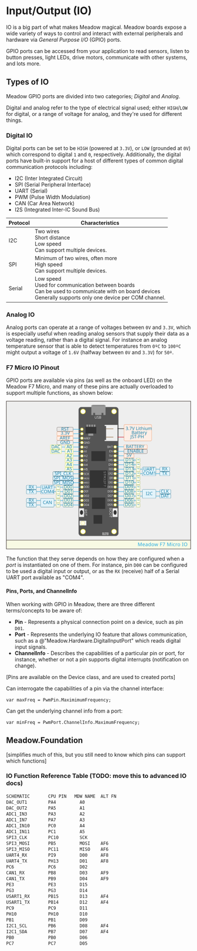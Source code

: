 # Input/Output (IO)

IO is a big part of what makes Meadow magical. Meadow boards expose a wide variety of ways to control and interact with external peripherals and hardware via _General Purpose I/O_ (GPIO) ports.

GPIO ports can be accessed from your application to read sensors, listen to button presses, light LEDs, drive motors, communicate with other systems, and lots more.

## Types of IO

Meadow GPIO ports are divided into two categories; _Digital_ and _Analog_. 

Digital and analog refer to the type of electrical signal used; either `HIGH`/`LOW` for digital, or a range of voltage for analog, and they're used for different things.

### Digital IO

Digital ports can be set to be `HIGH` (powered at `3.3V`), or `LOW` (grounded at `0V`) which correspond to digital `1` and `0`, respectively. Additionally, the digital ports have built-in support for a host of different types of common digital communication protocols including:

* I2C (Inter Integrated Circuit)
* SPI (Serial Peripheral Interface)
* UART (Serial)
* PWM (Pulse Width Modulation)
* CAN (Car Area Network)
* I2S (Integrated Inter-IC Sound Bus)

| Protocol | Characteristics                                                |
|----------|----------------------------------------------------------------|
|   I2C    | Two wires<br/>Short distance<br/>Low speed<br/>Can support multiple devices. |
|   SPI    | Minimum of two wires, often more<br/>High speed<br/>Can support multiple devices. |
|  Serial  | Low speed<br/>Used for communication between boards<br/>Can be used to communicate with on board devices<br/>Generally supports only one device per COM channel.  |

### Analog IO

Analog ports can operate at a range of voltages between `0V` and `3.3V`, which is especially useful when reading analog sensors that supply their data as a voltage reading, rather than a digital signal. For instance an analog temperature sensor that is able to detect temperatures from `0ºC` to `100ºC` might output a voltage of `1.6V` (halfway between `0V` and `3.3V`) for `50º`.

### F7 Micro IO Pinout

GPIO ports are available via pins (as well as the onboard LED) on the Meadow F7 Micro, and many of these pins are actually overloaded to support multiple functions, as shown below:

![](/Common_Assets/Meadow_F7_Micro_Pinout.svg)

The function that they serve depends on how they are configured when a _port_ is instantiated on one of them. For instance, pin `D00` can be configured to be used a digital input or output, or as the `RX` (receive) half of a Serial UART port available as "COM4".

#### Pins, Ports, and ChannelInfo

When working with GPIO in Meadow, there are three different terms/concepts to be aware of:

* **Pin** - Represents a physical connection point on a device, such as pin `D01`.
* **Port** - Represents the underlying IO feature that allows communication, such as a @"Meadow.Hardware.DigitalInputPort" which reads digital input signals.
* **ChannelInfo** - Describes the capabilities of a particular pin or port, for instance, whether or not a pin supports digital interrupts (notification on change).


[Pins are available on the Device class, and are used to created ports]

Can interrogate the capabilities of a pin via the channel interface:

```
var maxFreq = PwmPin.MaximimumFrequency;
```


Can get the underlying channel info from a port:

```
var minFreq = PwmPort.ChannelInfo.MaximumFrequency;
```

## Meadow.Foundation

[simplifies much of this, but you still need to know which pins can support which functions]


### IO Function Reference Table (TODO: move this to advanced IO docs)

```
SCHEMATIC       CPU PIN   MDW NAME  ALT FN
DAC_OUT1        PA4         A0
DAC_OUT2        PA5         A1
ADC1_IN3        PA3         A2
ADC1_IN7        PA7         A3
ADC1_IN10       PC0         A4
ADC1_IN11       PC1         A5
SPI3_CLK        PC10        SCK
SPI3_MOSI       PB5         MOSI    AF6
SPI3_MISO       PC11        MISO    AF6
UART4_RX        PI9         D00     AF8
UART4_TX        PH13        D01     AF8
PC6             PC6         D02         
CAN1_RX         PB8         D03     AF9
CAN1_TX         PB9         D04     AF9
PE3             PE3         D15
PG3             PG3         D14
USART1_RX       PB15        D13     AF4
USART1_TX       PB14        D12     AF4
PC9             PC9         D11
PH10            PH10        D10
PB1             PB1         D09
I2C1_SCL        PB6         D08     AF4
I2C1_SDA        PB7         D07     AF4
PB0             PB0         D06
PC7             PC7         D05
```